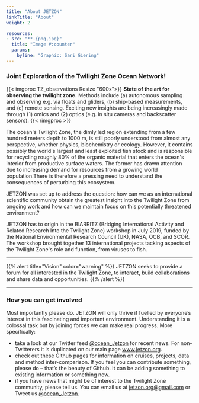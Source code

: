 ```yaml
---
title: "About JETZON"
linkTitle: "About"
weight: 2

resources:
- src: "**.{png,jpg}"
  title: "Image #:counter"
  params:
    byline: "Graphic: Sari Giering"
---
```


### Joint Exploration of the Twilight Zone Ocean Network!

{{< imgproc TZ_observations Resize "600x">}}
<b>State of the art for observing the twilight zone.</b> Methods include (a) autonomous sampling and observing e.g. via floats and gliders, (b) ship-based measurements, and (c) remote sensing. Exciting new insights are being increasingly made through (1) omics and (2) optics (e.g. in situ cameras and backscatter sensors).
{{< /imgproc >}}


The ocean's Twilight Zone, the dimly led region extending from a few hundred meters depth to 1000 m, is still poorly understood from almost any perspective, whether physics, biochemistry or ecology. However, it contains possibly the world's largest and least exploited fish stock and is responsible for recycling roughly 80% of the organic material that enters the ocean's interior from productive surface waters. The former has drawn attention due to increasing demand for resources from a growing world population.There is therefore a pressing need to understand the consequences of perturbing this ecosystem.

JETZON was set up to address the question: how can we as an international scientific community obtain the greatest insight into the Twilight Zone from ongoing work and how can we maintain focus on this potentially threatened environment?

JETZON has to origin in the BIARRITZ (Bridging International Activity and Related Research Into the Twilight Zone) workshop in July 2019, funded by the National Environmental Research Council (UK), NASA, OCB, and SCOR. The workshop brought together 13 international projects tacking aspects of the Twilight Zone's role and function, from viruses to fish.

<hr>
{{% alert title="Vision" color="warning" %}}
JETZON seeks to provide a forum for all interested in the Twilight Zone, to interact, build collaborations and share data and opportunities.
{{% /alert %}}
<hr>

### How you can get involved

Most importantly please do. JETZON will only thrive if fuelled by everyone’s interest in this fascinating and important environment. Understanding it is a colossal task but by joining forces we can make real progress.
More specifically: 
- take a look at our Twitter feed 
	<a href="https://twitter.com/ocean_Jetzon?ref_src=twsrc%5Etfw" target="_blank" data-show-count="false">@ocean_Jetzon</a><script async src="https://platform.twitter.com/widgets.js" charset="utf-8"></script>
		for recent news. For non-Twitterers it is duplicated on our main page
	<a href="http://www.jetzon.org" target="_blank">www.jetzon.org</a>.
- check out these Github pages for information on cruises, projects, data and method inter-comparison.
	If you feel you can contribute something, please do – that’s the beauty of Github. It can be adding something to existing information or something new.
- if you have news that might be of interest to the Twilight Zone community, please tell us. You can email us at jetzon.org@gmail.com or Tweet us
	<a href="https://twitter.com/intent/tweet?screen_name=ocean_Jetzon&ref_src=twsrc%5Etfw" target="_blank" data-show-count="false">@ocean_Jetzon</a><script async src="https://platform.twitter.com/widgets.js" charset="utf-8"></script>.


